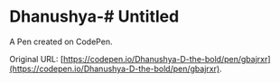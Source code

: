 # Dhanushya-# Untitled

A Pen created on CodePen.

Original URL: [https://codepen.io/Dhanushya-D-the-bold/pen/gbajrxr](https://codepen.io/Dhanushya-D-the-bold/pen/gbajrxr).
